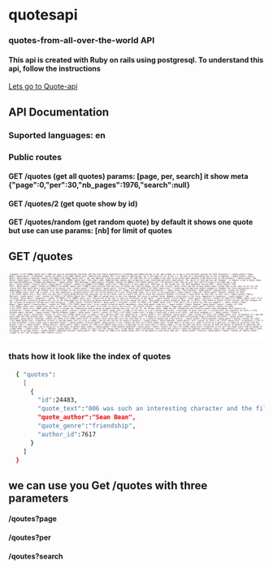 # quotesapi
### quotes-from-all-over-the-world API
#### This api is created with Ruby on rails using postgresql. To understand this api, follow the instructions

[Lets go to Quote-api](https://quotes-from-all-over-the-world.herokuapp.com/api/v1/quotes)

## API Documentation
### Suported languages: en
### Public routes
#### GET /quotes (get all quotes) params: [page, per, search] it show meta {"page":0,"per":30,"nb_pages":1976,"search":null}
#### GET /quotes/2 (get quote show by id)
#### GET /quotes/random (get random quote)  by default it shows one quote but use can use params: [nb] for limit of quotes





## GET /quotes
![A test image](quote-api.png)

### thats how it look like the index of quotes

```sh
  { "quotes":
    [
      {
        "id":24483,
        "quote_text":"006 was such an interesting character and the film really explored his friendship with Bond and how it all went wrong, so it was a very personal journey for both characters.",
        "quote_author":"Sean Bean",
        "quote_genre":"friendship",
        "author_id":7617
      }
    ]
  }
```
## we can use you Get /quotes with three parameters
#### /qoutes?page
#### /qoutes?per
#### /qoutes?search
